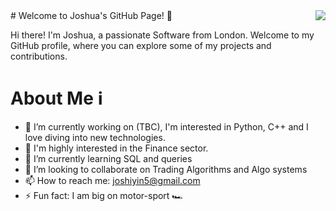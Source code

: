 <img align="right" src="https://visitor-badge.laobi.icu/badge?page_id=GwinzTV.GwinzTV" />
# Welcome to Joshua's GitHub Page! 👋

Hi there! I'm Joshua, a passionate Software from London. Welcome to my GitHub profile, where you can explore some of my projects and contributions.

# About Me ℹ️

- 🔭 I’m currently working on (TBC),  I'm interested in Python, C++ and I love diving into new technologies.
- 🏦 I'm highly interested in the Finance sector.
- 🌱 I’m currently learning SQL and queries
- 👯 I’m looking to collaborate on Trading Algorithms and Algo systems
- 📫 How to reach me: joshiyin5@gmail.com
- ⚡ Fun fact: I am big on motor-sport 🏎️


<!--
**GwinzTV/GwinzTV** is a ✨ _special_ ✨ repository because its `README.md` (this file) appears on your GitHub profile.

Here are some ideas to get you started:

- 🔭 I’m currently working on ...
- 🌱 I’m currently learning ...
- 👯 I’m looking to collaborate on ...
- 🤔 I’m looking for help with ...
- 💬 Ask me about ...
- 📫 How to reach me: ...
- 😄 Pronouns: ...
- ⚡ Fun fact: ...
-->
